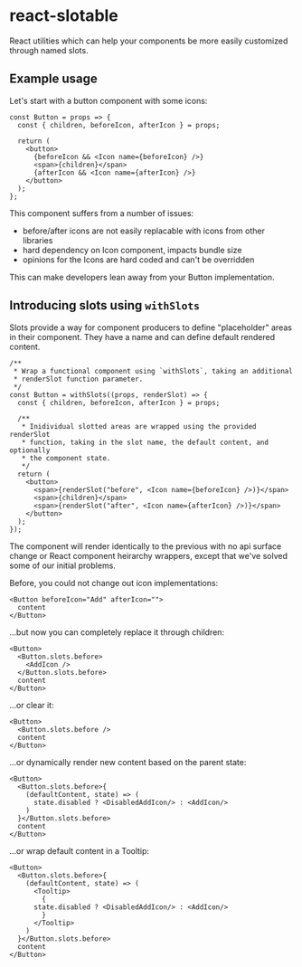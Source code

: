 # react-slotable

React utilities which can help your components be more easily customized through named slots.

## Example usage

Let's start with a button component with some icons:

```tsx
const Button = props => {
  const { children, beforeIcon, afterIcon } = props;

  return (
    <button>
      {beforeIcon && <Icon name={beforeIcon} />}
      <span>{children}</span>
      {afterIcon && <Icon name={afterIcon} />}
    </button>
  );
};
```

This component suffers from a number of issues:

- before/after icons are not easily replacable with icons from other libraries
- hard dependency on Icon component, impacts bundle size
- opinions for the Icons are hard coded and can't be overridden

This can make developers lean away from your Button implementation.

## Introducing slots using `withSlots`

Slots provide a way for component producers to define "placeholder" areas in their component. They have a name and can define default rendered content.

```tsx
/**
 * Wrap a functional component using `withSlots`, taking an additional
 * renderSlot function parameter.
 */
const Button = withSlots((props, renderSlot) => {
  const { children, beforeIcon, afterIcon } = props;

  /**
   * Inidividual slotted areas are wrapped using the provided renderSlot
   * function, taking in the slot name, the default content, and optionally
   * the component state.
   */
  return (
    <button>
      <span>{renderSlot("before", <Icon name={beforeIcon} />)}</span>
      <span>{children}</span>
      <span>{renderSlot("after", <Icon name={afterIcon} />)}</span>
    </button>
  );
});
```

The component will render identically to the previous with no api surface change or React component heirarchy wrappers, except that we've solved some of our initial problems.

Before, you could not change out icon implementations:

```tsx
<Button beforeIcon="Add" afterIcon="">
  content
</Button>
```

...but now you can completely replace it through children:

```tsx
<Button>
  <Button.slots.before>
    <AddIcon />
  </Button.slots.before>
  content
</Button>
```

...or clear it:

```tsx
<Button>
  <Button.slots.before />
  content
</Button>
```

...or dynamically render new content based on the parent state:

```tsx
<Button>
  <Button.slots.before>{
    (defaultContent, state) => (
      state.disabled ? <DisabledAddIcon/> : <AddIcon/>
    )
  }</Button.slots.before>
  content
</Button>
```

...or wrap default content in a Tooltip:

```tsx
<Button>
  <Button.slots.before>{
    (defaultContent, state) => (
      <Tooltip>
        {
      state.disabled ? <DisabledAddIcon/> : <AddIcon/>
        }
      </Tooltip>
    )
  }</Button.slots.before>
  content
</Button>
```
